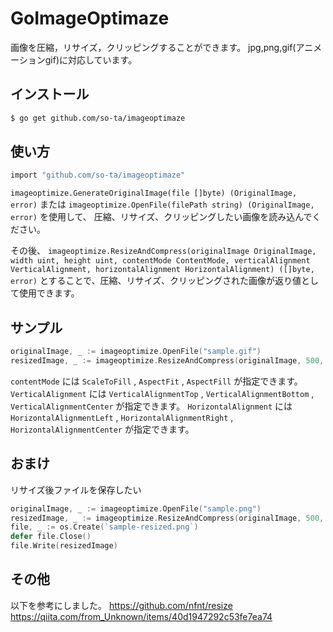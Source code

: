# GoImageOptimaze
画像を圧縮，リサイズ，クリッピングすることができます。
jpg,png,gif(アニメーションgif)に対応しています。

## インストール
```bash
$ go get github.com/so-ta/imageoptimaze
```

## 使い方
```bash
import "github.com/so-ta/imageoptimaze"
```

`imageoptimize.GenerateOriginalImage(file []byte) (OriginalImage, error)` または
`imageoptimize.OpenFile(filePath string) (OriginalImage, error)` を使用して、
圧縮、リサイズ、クリッピングしたい画像を読み込んでください。

その後、
`imageoptimize.ResizeAndCompress(originalImage OriginalImage, width uint, height uint, contentMode ContentMode, verticalAlignment VerticalAlignment, horizontalAlignment HorizontalAlignment) ([]byte, error)`
とすることで、圧縮、リサイズ、クリッピングされた画像が返り値として使用できます。

## サンプル
```go
originalImage, _ := imageoptimize.OpenFile("sample.gif")
resizedImage, _ := imageoptimize.ResizeAndCompress(originalImage, 500, 500, AspectFit, VerticalAlignmentCenter, HorizontalAlignmentCenter)
```

`contentMode` には `ScaleToFill` , `AspectFit` , `AspectFill` が指定できます。
`VerticalAlignment` には `VerticalAlignmentTop` , `VerticalAlignmentBottom` , `VerticalAlignmentCenter` が指定できます。
`HorizontalAlignment` には `HorizontalAlignmentLeft` , `HorizontalAlignmentRight` , `HorizontalAlignmentCenter` が指定できます。

## おまけ
リサイズ後ファイルを保存したい
```go
originalImage, _ := imageoptimize.OpenFile("sample.png")
resizedImage, _ := imageoptimize.ResizeAndCompress(originalImage, 500, 500, AspectFit, VerticalAlignmentCenter, HorizontalAlignmentCenter)
file, _ := os.Create(`sample-resized.png`)
defer file.Close()
file.Write(resizedImage)
```



## その他
以下を参考にしました。
https://github.com/nfnt/resize
https://qiita.com/from_Unknown/items/40d1947292c53fe7ea74
